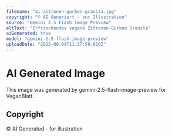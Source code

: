 ```yaml
---
filename: "ai-zitronen-gurken-granita.jpg"
copyright: "© AI Generiert - zur Illustration"
source: "Gemini 2.5 Flash Image Preview"
altText: "Erfrischendes vegane Zitronen-Gurken Granita"
aiGenerated: true
model: "gemini-2.5-flash-image-preview"
uploadDate: "2025-09-04T11:27:59.010Z"
---
```


# AI Generated Image

This image was generated by gemini-2.5-flash-image-preview for VeganBlatt.

## Copyright
© AI Generated - for illustration
